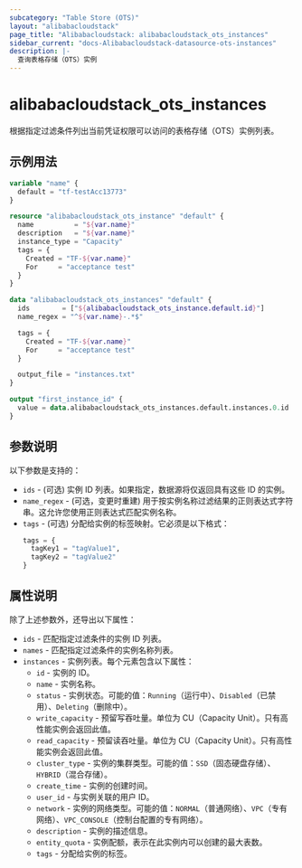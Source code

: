 ```yaml
---
subcategory: "Table Store (OTS)"
layout: "alibabacloudstack"
page_title: "Alibabacloudstack: alibabacloudstack_ots_instances"
sidebar_current: "docs-Alibabacloudstack-datasource-ots-instances"
description: |- 
  查询表格存储（OTS）实例
---
```


# alibabacloudstack_ots_instances

根据指定过滤条件列出当前凭证权限可以访问的表格存储（OTS）实例列表。

## 示例用法

```terraform
variable "name" {
  default = "tf-testAcc13773"
}

resource "alibabacloudstack_ots_instance" "default" {
  name          = "${var.name}"
  description   = "${var.name}"
  instance_type = "Capacity"
  tags = {
    Created = "TF-${var.name}"
    For     = "acceptance test"
  }
}

data "alibabacloudstack_ots_instances" "default" {
  ids        = ["${alibabacloudstack_ots_instance.default.id}"]
  name_regex = "^${var.name}-.*$"

  tags = {
    Created = "TF-${var.name}"
    For     = "acceptance test"
  }

  output_file = "instances.txt"
}

output "first_instance_id" {
  value = data.alibabacloudstack_ots_instances.default.instances.0.id
}
```

## 参数说明

以下参数是支持的：

* `ids` - (可选) 实例 ID 列表。如果指定，数据源将仅返回具有这些 ID 的实例。
* `name_regex` - (可选，变更时重建) 用于按实例名称过滤结果的正则表达式字符串。这允许您使用正则表达式匹配实例名称。
* `tags` - (可选) 分配给实例的标签映射。它必须是以下格式：
  ```terraform
  tags = {
    tagKey1 = "tagValue1",
    tagKey2 = "tagValue2"
  }
  ```

## 属性说明

除了上述参数外，还导出以下属性：

* `ids` - 匹配指定过滤条件的实例 ID 列表。
* `names` - 匹配指定过滤条件的实例名称列表。
* `instances` - 实例列表。每个元素包含以下属性：
  * `id` - 实例的 ID。
  * `name` - 实例名称。
  * `status` - 实例状态。可能的值：`Running`（运行中）、`Disabled`（已禁用）、`Deleting`（删除中）。
  * `write_capacity` - 预留写吞吐量。单位为 CU（Capacity Unit）。只有高性能实例会返回此值。
  * `read_capacity` - 预留读吞吐量。单位为 CU（Capacity Unit）。只有高性能实例会返回此值。
  * `cluster_type` - 实例的集群类型。可能的值：`SSD`（固态硬盘存储）、`HYBRID`（混合存储）。
  * `create_time` - 实例的创建时间。
  * `user_id` - 与实例关联的用户 ID。
  * `network` - 实例的网络类型。可能的值：`NORMAL`（普通网络）、`VPC`（专有网络）、`VPC_CONSOLE`（控制台配置的专有网络）。
  * `description` - 实例的描述信息。
  * `entity_quota` - 实例配额，表示在此实例内可以创建的最大表数。
  * `tags` - 分配给实例的标签。